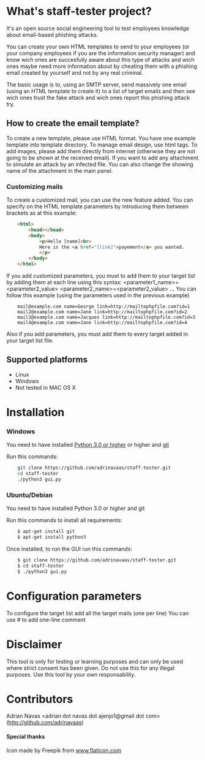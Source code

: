 # What's staff-tester project?
It's an open source social engineering tool to test employees knowledge about email-based phishing attacks.

You can create your own HTML templates to send to your employees (or your company employees if you are the information security manager) and know wich ones are succesfully aware about this type of attacks and wich ones maybe need more information about by cheating them with a phishing email created by yourself and not by any real criminal.

The basic usage is to, using an SMTP server, send massively one email (using an HTML template to create it) to a list of target emails and then see wich ones trust the fake attack and wich ones report this phishing attack try.

## How to create the email template?
To create a new template, please use HTML format. You have one example template into template directory.
To manage email design, use html tags.
To add images, please add them directly from internet (otherwise they are not going to be shown at the received email).
If you want to add any attachment to simulate an attack by an infected file. You can also change the showing name of the attachment in the main panel.

### Customizing mails
To create a customized mail, you can use the new feature added. You can specify on the HTML template parameters by introducing them between brackets as at this example:
```html
	<html>
  		<head></head>
  		<body>
    		<p>Hello [name]<br>
       		Here is the <a href="[link]">payement</a> you wanted.
    		</p>
  		</body>
	</html>
```
If you add customized parameters, you must to add them to your target list by adding them at each line using this syntax:
<mail> <parameter1_name>=<parameter2_value> <parameter2_name>=<parameter2_value> ...
You can follow this example (using the parameters used in the previous example)
```text
	mail@example.com name=George link=http://mailtophpfile.com?id=1
	mail2@example.com name=Jane link=http://mailtophpfile.com?id=2
	mail3@example.com name=Jacques link=http://mailtophpfile.com?id=3
	mail4@example.com name=Jane link=http://mailtophpfile.com?id=4
```
Also if you add parameters, you must add them to every target added in your target list file.

## Supported platforms
* Linux
* Windows
* Not tested in MAC OS X

# Installation

### Windows
You need to have installed [Python 3.0 or higher](https://www.python.org/ftp/python/3.7.1/Python-3.7.1.tar.xz) or higher and [git](https://code.google.com/p/msysgit/downloads/list)

Run this commands:
```bash
	git clone https://github.com/adrinavaas/staff-tester.git
	cd staff-tester
	./python3 gui.py
```

### Ubuntu/Debian
You need to have installed Python 3.0 or higher and git


Run this commands to install all requirements:
```bash
	$ apt-get install git
	$ apt-get install python3
```
Once installed, to run the GUI run this commands:
```bash
	$ git clone https://github.com/adrinavaas/staff-tester.git
	$ cd staff-tester
	$ ./python3 gui.py
```

# Configuration parameters
To configure the target list add all the target mails (one per line)
You can use # to add one-line comment


# Disclaimer
This tool is only for testing or learning purposes and can only be used where strict consent has been given. Do not use this for any illegal purposes.
Use this tool by your own responsability.

# Contributors
Adrian Navas <adrian dot navas dot ajenjo1@gmail dot com> (http://github.com/adrinavaas)

#### Special thanks
Icon made by Freepik from www.flaticon.com 
